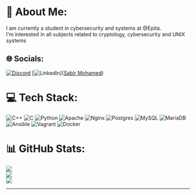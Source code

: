 # 💫 About Me:
I am currently a student in cybersecurity and systems at @Epita.  <br>I'm interested in all subjects related to cryptology, cybersecurity and UNIX systems


## 🌐 Socials:
[![Discord](https://img.shields.io/badge/Discord-%237289DA.svg?logo=discord&logoColor=white)](htttps://discord.gg/Sabir#8429) [![LinkedIn](https://img.shields.io/badge/LinkedIn-%230077B5.svg?logo=linkedin&logoColor=white)]([Sabir Mohamed](https://www.linkedin.com/in/sabir-mohamed-02b487183/)) 

# 💻 Tech Stack:
![C++](https://img.shields.io/badge/c++-%2300599C.svg?style=for-the-badge&logo=c%2B%2B&logoColor=white) ![C](https://img.shields.io/badge/c-%2300599C.svg?style=for-the-badge&logo=c&logoColor=white) ![Python](https://img.shields.io/badge/python-3670A0?style=for-the-badge&logo=python&logoColor=ffdd54) ![Apache](https://img.shields.io/badge/apache-%23D42029.svg?style=for-the-badge&logo=apache&logoColor=white) ![Nginx](https://img.shields.io/badge/nginx-%23009639.svg?style=for-the-badge&logo=nginx&logoColor=white) ![Postgres](https://img.shields.io/badge/postgres-%23316192.svg?style=for-the-badge&logo=postgresql&logoColor=white) ![MySQL](https://img.shields.io/badge/mysql-%2300f.svg?style=for-the-badge&logo=mysql&logoColor=white) ![MariaDB](https://img.shields.io/badge/MariaDB-003545?style=for-the-badge&logo=mariadb&logoColor=white) ![Ansible](https://img.shields.io/badge/ansible-%231A1918.svg?style=for-the-badge&logo=ansible&logoColor=white) ![Vagrant](https://img.shields.io/badge/vagrant-%231563FF.svg?style=for-the-badge&logo=vagrant&logoColor=white) ![Docker](https://img.shields.io/badge/docker-%230db7ed.svg?style=for-the-badge&logo=docker&logoColor=white)
# 📊 GitHub Stats:
![](https://github-readme-stats.vercel.app/api?username=icare-sh&theme=dark&hide_border=false&include_all_commits=true&count_private=true)<br/>
![](https://github-readme-streak-stats.herokuapp.com/?user=icare-sh&theme=dark&hide_border=false)<br/>
![](https://github-readme-stats.vercel.app/api/top-langs/?username=icare-sh&theme=dark&hide_border=false&include_all_commits=true&count_private=true&layout=compact)

---
